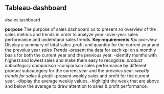 ## Tableau-dashboard
#sales tashboard

              
**purpose**
The purpose of sales dashboard os to present  an overview  of the sales metrics  and trends in order to analyze year -over-year sales performance and understand sales trends.
**Key requirements**
*Kpi overview*
Display a summary of total sales ,profit and quantity for the current year and the prevoius year
*sales Trends*
-present the data for each kpi on a monthly basis for both the current year and the previous year.
-identify months with highest  and lowest sales and make them easy to recognize.
*product subcategory comparison*
-comparison sales performance by different product subcategory for the current year and the prevoius year.
*weekly trends for sales & profit*
-present weekly sales and profit for the current year.
-display the average weekly values.
-highlight the week that are above and below the average to draw attention to sales & profit performance. 
